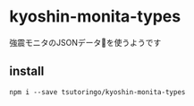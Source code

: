 # kyoshin-monita-types

強震モニタのJSONデータを使うようです

## install

```
npm i --save tsutoringo/kyoshin-monita-types
```
